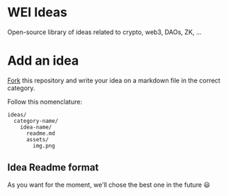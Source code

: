 # WEI Ideas
Open-source library of ideas related to crypto, web3, DAOs, ZK, ...

# Add an idea

[Fork](https://github.com/Flydexo/wei-ideas/fork) this repository and write your idea on a markdown file in the correct category.

Follow this nomenclature:
```
ideas/
  category-name/
    idea-name/
      readme.md
      assets/
        img.png
```

## Idea Readme format

As you want for the moment, we'll chose the best one in the future 😃
